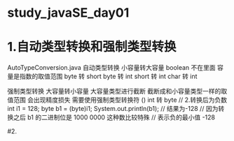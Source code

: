 # study_javaSE_day01
# 1.自动类型转换和强制类型转换
AutoTypeConversion.java
自动类型转换
小容量转大容量  boolean 不在里面 容量是指数的取值范围
byte 转 short 
byte 转 int
short 转 int
char 转 int

强制类型转换
大容量转小容量
大容量类型进行截断 截断成和小容量类型一样的取值范围
会出现精度损失
需要使用强制类型转换符  ()
int 转 byte
// 2.转换后为负数
int i1 = 128;
byte b1 = (byte)i1;
System.out.println(b1); // 结果为-128
// 因为转换之后 b1 的二进制位是 1000 0000 这种数比较特殊
// 表示负的最小值 -128

#2.
